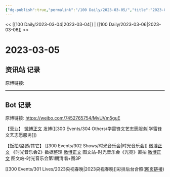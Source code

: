 ```yaml
---
{"dg-publish":true,"permalink":"/100 Daily/2023-03-05/","title":"2023-03-05","created":"2023-03-06T14:13:12.487+08:00","updated":"2023-03-24T15:03:09.199+08:00"}
---
```



<< [[100 Daily/2023-03-04\|2023-03-04]] | [[100 Daily/2023-03-06\|2023-03-06]] >>

# 2023-03-05

## 资讯站 记录

原博链接:

---
## Bot 记录

原博链接: https://weibo.com/7452765754/MvUVm5guE

【营业】
[微博正文](https://weibo.com/1736988591/4875928192420613) 发博([[300 Events/304 Others/学雷锋文艺志愿服务\|学雷锋文艺志愿服务]])

【饭拍/路透/其它】
[[300 Events/302 Shows/时光音乐会\|时光音乐会]]
[微博正文](https://weibo.com/5637413637/4875964280734321) 《时光音乐会2》数据整理
[微博正文](https://weibo.com/6987697229/4876024360472297) 图文站-时光音乐会《光亮》直拍
[微博正文](https://weibo.com/6987697229/4876061702095486) 图文站-时光音乐会第1期清唱+图3P

[](https://weibo.com/5122158435/4875866028642494) [[300 Events/301 Lives/2023央视春晚\|2023央视春晚]]彩排后台合照([网页链接](https://weibo.cn/sinaurl?u=http%3A%2F%2Fxhslink.com%2FS3ZSRn))
